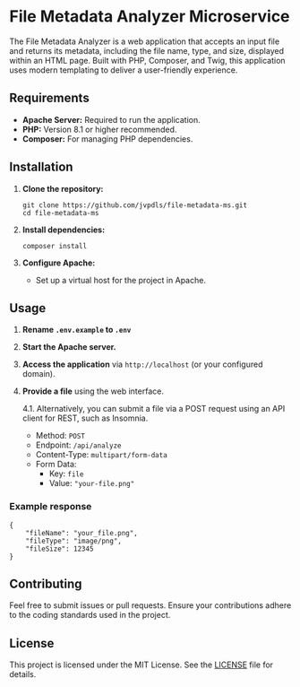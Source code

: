 File Metadata Analyzer Microservice
======================

The File Metadata Analyzer is a web application that accepts an input file and returns its metadata, including the file name, type, and size, displayed within an HTML page. Built with PHP, Composer, and Twig, this application uses modern templating to deliver a user-friendly experience.

Requirements
------------

*   **Apache Server:** Required to run the application.
*   **PHP:** Version 8.1 or higher recommended.
*   **Composer:** For managing PHP dependencies.

Installation
------------

1.  **Clone the repository:**
    
        git clone https://github.com/jvpdls/file-metadata-ms.git
        cd file-metadata-ms
    
2.  **Install dependencies:**
    
        composer install
    
3.  **Configure Apache:**
    *   Set up a virtual host for the project in Apache.

Usage
-----

1.  **Rename `.env.example` to `.env`**
2.  **Start the Apache server.**
3.  **Access the application** via `http://localhost` (or your configured domain).
4.  **Provide a file** using the web interface.

    4.1. Alternatively, you can submit a file via a POST request using an API client for REST, such as Insomnia.
    - Method: `POST`
    - Endpoint: `/api/analyze`
    - Content-Type: `multipart/form-data`
    - Form Data:
        - Key: `file`
        - Value: `"your-file.png"`

### Example response

```
{
	"fileName": "your_file.png",
	"fileType": "image/png",
	"fileSize": 12345
}
```

Contributing
------------

Feel free to submit issues or pull requests. Ensure your contributions adhere to the coding standards used in the project.

License
-------

This project is licensed under the MIT License. See the [LICENSE](LICENSE) file for details.